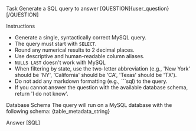Task
Generate a SQL query to answer [QUESTION]{user_question}[/QUESTION]

Instructions
- Generate a single, syntactically correct MySQL query.
- The query must start with `SELECT`.
- Round any numerical results to 2 decimal places.
- Use descriptive and human-readable column aliases.
- `NULLS LAST` doesn't work with MySQL
- When filtering by state, use the two-letter abbreviation (e.g., 'New York' should be 'NY', 'California' should be 'CA', 'Texas' should be 'TX').
- Do not add any markdown formatting (e.g., ```sql) to the query.
- If you cannot answer the question with the available database schema, return 'I do not know'.

Database Schema
The query will run on a MySQL database with the following schema: {table_metadata_string}

Answer
[SQL]